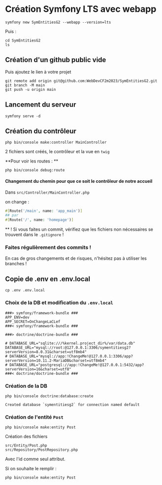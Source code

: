 # Création Symfony LTS avec webapp

    symfony new SymEntitiesG2 --webapp --version=lts

Puis :

    cd SymEntitiesG2
    ls

## Création d'un github public vide

Puis ajoutez le lien à votre projet

    git remote add origin git@github.com:WebDevCF2m2023/SymEntitiesG2.git
    git branch -M main
    git push -u origin main

## Lancement du serveur

    symfony serve -d

## Création du contrôleur

    php bin/console make:controller MainController

2 fichiers sont créés, le contrôleur et la vue en `twig`

**Pour voir les routes : **

    php bin/console debug:route

#### Changement du chemin pour que ce soit le contrôleur de notre accueil

Dans `src/Controller/MainController.php`

on change :

```php
#[Route('/main', name: 'app_main')]
## par
#[Route('/', name: 'homepage')]
```

** ! Si vous faites un commit, vérifiez que les fichiers non nécessaires se trouvent dans le `.gitignore` !

### Faites régulièrement des commits !

En cas de gros changements et de risques, n'hésitez pas à utiliser les branches !

## Copie de .env en .env.local

    cp .env .env.local

### Choix de la DB et modification du `.env.local`

```.env
###> symfony/framework-bundle ###
APP_ENV=dev
APP_SECRET=OnChangeLaCLef
###< symfony/framework-bundle ###

###> doctrine/doctrine-bundle ###

# DATABASE_URL="sqlite:///%kernel.project_dir%/var/data.db"
DATABASE_URL="mysql://root:@127.0.0.1:3306/symentitiesg2?serverVersion=8.0.31&charset=utf8mb4"
# DATABASE_URL="mysql://app:!ChangeMe!@127.0.0.1:3306/app?serverVersion=10.11.2-MariaDB&charset=utf8mb4"
# DATABASE_URL="postgresql://app:!ChangeMe!@127.0.0.1:5432/app?serverVersion=16&charset=utf8"
###< doctrine/doctrine-bundle ###
```

### Création de la DB

    php bin/console doctrine:database:create
    
    Created database `symentitiesg2` for connection named default

### Création de l'entité `Post`

    php bin/console make:entity Post

Création des fichiers 

    src/Entity/Post.php
    src/Repository/PostRepository.php

Avec l'id comme seul attribut.

Si on souhaite le remplir : 

    php bin/console make:entity Post